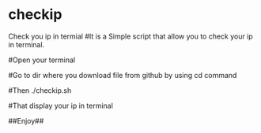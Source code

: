 # checkip
Check you ip in termial
#It is a Simple script that allow you to check your ip in terminal.

#Open your terminal 

#Go to dir where you download file from github by using cd command

#Then ./checkip.sh

#That display your ip in terminal

   ##Enjoy##
